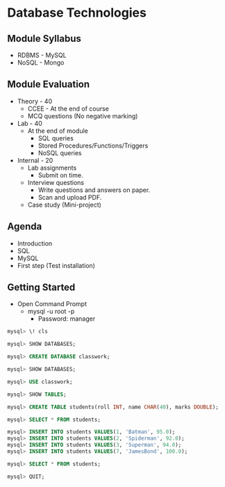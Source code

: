 # Database Technologies

## Module Syllabus
* RDBMS - MySQL
* NoSQL - Mongo

## Module Evaluation
* Theory - 40
	* CCEE - At the end of course
	* MCQ questions (No negative marking)
* Lab - 40
	* At the end of module
		* SQL queries
		* Stored Procedures/Functions/Triggers
		* NoSQL queries
* Internal - 20
	* Lab assignments
		* Submit on time.
	* Interview questions
		* Write questions and answers on paper.
		* Scan and upload PDF.
	* Case study (Mini-project)
	
## Agenda
* Introduction
* SQL
* MySQL
* First step (Test installation)

## Getting Started

* Open Command Prompt
	* mysql -u root -p
		* Password: manager

```SQL
mysql> \! cls

mysql> SHOW DATABASES;

mysql> CREATE DATABASE classwork;

mysql> SHOW DATABASES;

mysql> USE classwork;

mysql> SHOW TABLES;

mysql> CREATE TABLE students(roll INT, name CHAR(40), marks DOUBLE);

mysql> SELECT * FROM students;

mysql> INSERT INTO students VALUES(1, 'Batman', 95.0);
mysql> INSERT INTO students VALUES(2, 'Spiderman', 92.0);
mysql> INSERT INTO students VALUES(3, 'Superman', 94.0);
mysql> INSERT INTO students VALUES(7, 'JamesBond', 100.0);

mysql> SELECT * FROM students;

mysql> QUIT;
```



























